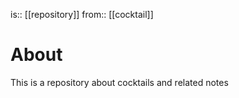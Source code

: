 is:: [[repository]]
from:: [[cocktail]]

# About
This is a repository about cocktails and related notes